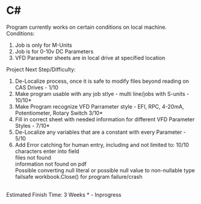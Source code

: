 # C#
Program currently works on certain conditions on local machine.  Conditions:
1. Job is only for M-Units
2. Job is for 0-10v DC Parameters
3. VFD Parameter sheets are in local drive at specified location
   
Project Next Step/Difficulty:
1.  De-Localize process, once it is safe to modify files beyond reading on CAS Drives - 1/10
2.  Make program usable with any job stlye - multi line/jobs with S-units - 10/10*
3.  Make Program recognize VFD Parrameter style - EFI, RPC, 4-20mA, Potentiometer, Rotary Switch 3/10*
4.  Fill in correct sheet with needed information for different VFD Parameter Styles - 7/10*
5.  De-Localize any variables that are a constant with every Parameter - 5/10
6.  Add Error catching for human entry, including and not limited to: 10/10 <br>
    characters enter into field<br>
    files not found<br>
    information not found on pdf<br>
    Possible converting null literal or possible null value to non-nullable type<br>
    failsafe workbook.Close() for program failure/crash<br>
<br>
Estimated Finish Time: 3 Weeks
* - Inprogress
